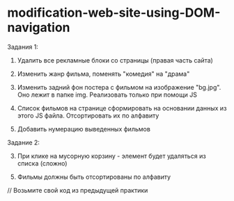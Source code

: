 # modification-web-site-using-DOM-navigation

Задания 1:

1. Удалить все рекламные блоки со страницы (правая часть сайта)

2. Изменить жанр фильма, поменять "комедия" на "драма"

3. Изменить задний фон постера с фильмом на изображение "bg.jpg". Оно лежит в папке img.
   Реализовать только при помощи JS

4. Список фильмов на странице сформировать на основании данных из этого JS файла.
   Отсортировать их по алфавиту

5. Добавить нумерацию выведенных фильмов

Задание 2:

<!-- 1. Реализовать функционал, что после заполнения формы и нажатия кнопки "Подтвердить" -
   новый фильм добавляется в список.
   Страница не должна перезагружаться.
   Новый фильм должен добавляться в movieDB.movies.
   Для получения доступа к значению input - обращаемся к нему как input.value;
   P.S. Здесь есть несколько вариантов решения задачи, принимается любой, но рабочий. -->

<!-- 2. Если название фильма больше, чем 21 символ - обрезать его и добавить три точки -->

3. При клике на мусорную корзину - элемент будет удаляться из списка (сложно)

<!-- 4. Если в форме стоит галочка "Сделать любимым" - в консоль вывести сообщение:
   "Добавляем любимый фильм" -->

5. Фильмы должны быть отсортированы по алфавиту

// Возьмите свой код из предыдущей практики
